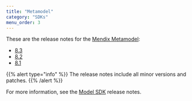```yaml
---
title: "Metamodel"
category: "SDKs"
menu_order: 3
---
```


These are the release notes for the [Mendix Metamodel](/apidocs-mxsdk/mxsdk/understanding-the-metamodel):

* [8.3](metamodel-8.3)
* [8.2](metamodel-8.2)
* [8.1](metamodel-8.1)

{{% alert type="info" %}}
The release notes include all minor versions and patches.
{{% /alert %}}

For more information, see the [Model SDK](model-sdk) release notes.

